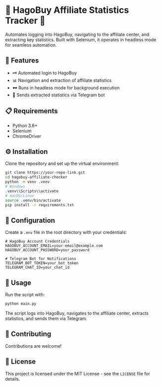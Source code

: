 # 🌟 HagoBuy Affiliate Statistics Tracker 🌟

Automates logging into HagoBuy, navigating to the affiliate center, and extracting key statistics. Built with Selenium, it operates in headless mode for seamless automation.

## 🚀 Features

- 🗝️ Automated login to HagoBuy
- 📊 Navigation and extraction of affiliate statistics
- 🕶️ Runs in headless mode for background execution
- 🤖 Sends extracted statistics via Telegram bot

## 📋 Requirements

- Python 3.6+
- Selenium
- ChromeDriver

## ⚙️ Installation

Clone the repository and set up the virtual environment:

```bash
git clone https://your-repo-link.git
cd hagobuy-affiliate-checker
python -m venv .venv
# Windows
.venv\\Scripts\\activate
# macOS/Linux
source .venv/bin/activate
pip install -r requirements.txt
```

## 🔧 Configuration

Create a `.env` file in the root directory with your credentials:

```plaintext
# HagoBuy Account Credentials
HAGOBUY_ACCOUNT_EMAIL=your-email@example.com
HAGOBUY_ACCOUNT_PASSWORD=your_password

# Telegram Bot for Notifications
TELEGRAM_BOT_TOKEN=your_bot_token
TELEGRAM_CHAT_ID=your_chat_id
```

## 🚀 Usage

Run the script with:

```bash
python main.py
```

The script logs into HagoBuy, navigates to the affiliate center, extracts statistics, and sends them via Telegram.

## 🤝 Contributing

Contributions are welcome!

## 📝 License

This project is licensed under the MIT License - see the `LICENSE` file for details.